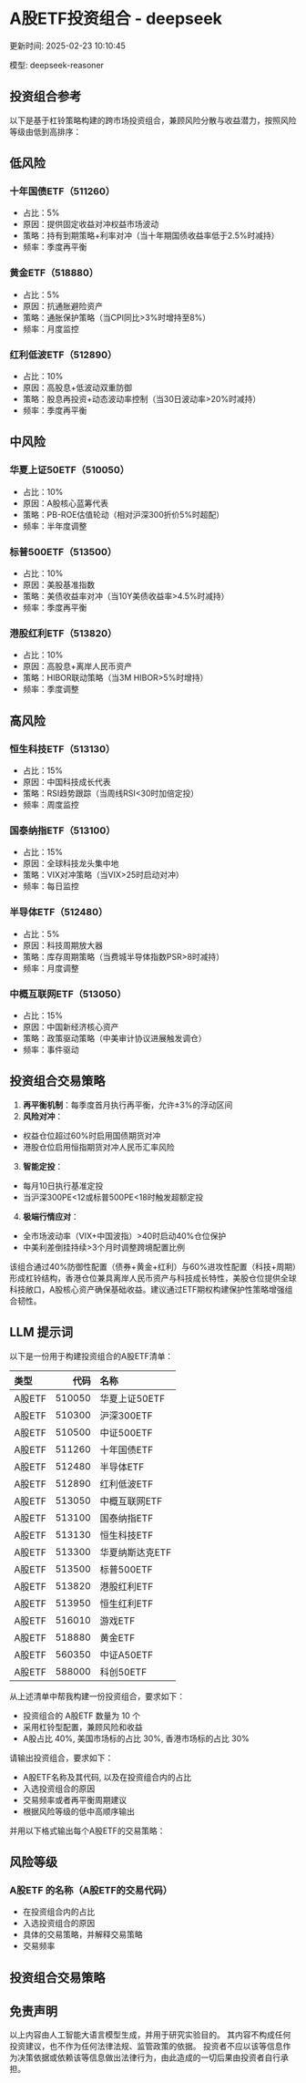 # A股ETF投资组合 - deepseek

更新时间: 2025-02-23 10:10:45

模型: deepseek-reasoner

## 投资组合参考

以下是基于杠铃策略构建的跨市场投资组合，兼顾风险分散与收益潜力，按照风险等级由低到高排序：

## 低风险

### 十年国债ETF（511260）
- 占比：5%
- 原因：提供固定收益对冲权益市场波动
- 策略：持有到期策略+利率对冲（当十年期国债收益率低于2.5%时减持）
- 频率：季度再平衡

### 黄金ETF（518880）
- 占比：5%
- 原因：抗通胀避险资产
- 策略：通胀保护策略（当CPI同比>3%时增持至8%）
- 频率：月度监控

### 红利低波ETF（512890）
- 占比：10%
- 原因：高股息+低波动双重防御
- 策略：股息再投资+动态波动率控制（当30日波动率>20%时减持）
- 频率：季度再平衡

## 中风险

### 华夏上证50ETF（510050）
- 占比：10%
- 原因：A股核心蓝筹代表
- 策略：PB-ROE估值轮动（相对沪深300折价5%时超配）
- 频率：半年度调整

### 标普500ETF（513500）
- 占比：10%
- 原因：美股基准指数
- 策略：美债收益率对冲（当10Y美债收益率>4.5%时减持）
- 频率：季度再平衡

### 港股红利ETF（513820）
- 占比：10%
- 原因：高股息+离岸人民币资产
- 策略：HIBOR联动策略（当3M HIBOR>5%时增持）
- 频率：季度调整

## 高风险

### 恒生科技ETF（513130）
- 占比：15%
- 原因：中国科技成长代表
- 策略：RSI趋势跟踪（当周线RSI<30时加倍定投）
- 频率：周度监控

### 国泰纳指ETF（513100）
- 占比：15%
- 原因：全球科技龙头集中地
- 策略：VIX对冲策略（当VIX>25时启动对冲）
- 频率：每日监控

### 半导体ETF（512480）
- 占比：5%
- 原因：科技周期放大器
- 策略：库存周期策略（当费城半导体指数PSR>8时减持）
- 频率：月度调整

### 中概互联网ETF（513050）
- 占比：15%
- 原因：中国新经济核心资产
- 策略：政策驱动策略（中美审计协议进展触发调仓）
- 频率：事件驱动

## 投资组合交易策略
1. **再平衡机制**：每季度首月执行再平衡，允许±3%的浮动区间
2. **风险对冲**：
- 权益仓位超过60%时启用国债期货对冲
- 港股仓位启用恒指期货对冲人民币汇率风险
3. **智能定投**：
- 每月10日执行基准定投
- 当沪深300PE<12或标普500PE<18时触发超额定投
4. **极端行情应对**：
- 全市场波动率（VIX+中国波指）>40时启动40%仓位保护
- 中美利差倒挂持续>3个月时调整跨境配置比例

该组合通过40%防御性配置（债券+黄金+红利）与60%进攻性配置（科技+周期）形成杠铃结构，香港仓位兼具离岸人民币资产与科技成长特性，美股仓位提供全球科技敞口，A股核心资产确保基础收益。建议通过ETF期权构建保护性策略增强组合韧性。

## LLM 提示词

以下是一份用于构建投资组合的A股ETF清单：

| 类型    |     代码 | 名称        |
|:------|-------:|:----------|
| A股ETF | 510050 | 华夏上证50ETF |
| A股ETF | 510300 | 沪深300ETF  |
| A股ETF | 510500 | 中证500ETF  |
| A股ETF | 511260 | 十年国债ETF   |
| A股ETF | 512480 | 半导体ETF    |
| A股ETF | 512890 | 红利低波ETF   |
| A股ETF | 513050 | 中概互联网ETF  |
| A股ETF | 513100 | 国泰纳指ETF   |
| A股ETF | 513130 | 恒生科技ETF   |
| A股ETF | 513300 | 华夏纳斯达克ETF |
| A股ETF | 513500 | 标普500ETF  |
| A股ETF | 513820 | 港股红利ETF   |
| A股ETF | 513950 | 恒生红利ETF   |
| A股ETF | 516010 | 游戏ETF     |
| A股ETF | 518880 | 黄金ETF     |
| A股ETF | 560350 | 中证A50ETF  |
| A股ETF | 588000 | 科创50ETF   |

从上述清单中帮我构建一份投资组合，要求如下：

- 投资组合的 A股ETF 数量为 10 个
- 采用杠铃型配置，兼顾风险和收益
- A股占比 40%, 美国市场标的占比 30%, 香港市场标的占比 30%

请输出投资组合，要求如下：

- A股ETF名称及其代码, 以及在投资组合内的占比
- 入选投资组合的原因
- 交易频率或者再平衡周期建议
- 根据风险等级的低中高顺序输出

并用以下格式输出每个A股ETF的交易策略：

## 风险等级

### A股ETF 的名称（A股ETF的交易代码）

- 在投资组合内的占比
- 入选投资组合的原因
- 具体的交易策略，并解释交易策略
- 交易频率

## 投资组合交易策略



## 免责声明

以上内容由人工智能大语言模型生成，并用于研究实验目的。
其内容不构成任何投资建议，也不作为任何法律法规、监管政策的依据。
投资者不应以该等信息作为决策依据或依赖该等信息做出法律行为，由此造成的一切后果由投资者自行承担。